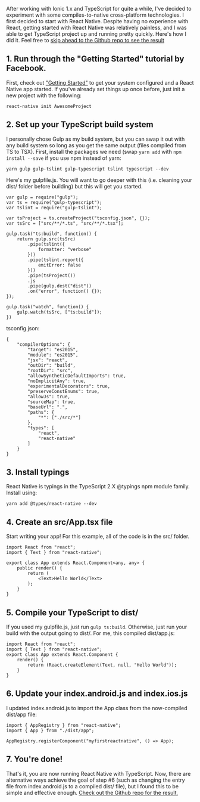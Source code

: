 After working with Ionic 1.x and TypeScript for quite a while, I've decided to experiment with some compiles-to-native cross-platform technologies. I first decided to start with React Native. Despite having no experience with React, getting started with React Native was relatively painless, and I was able to get TypeScript project up and running pretty quickly. Here's how I did it. Feel free to [skip ahead to the Github repo to see the result](https://github.com/KerryRitter/react-native-ts)

## 1. Run through the "Getting Started" tutorial by Facebook.

First, check out ["Getting Started"](https://facebook.github.io/react-native/docs/getting-started.html) to get your system configured and a React Native app started. If you've already set things up once before, just init a new project with the following:

```
react-native init AwesomeProject
```

## 2. Set up your TypeScript build system

I personally chose Gulp as my build system, but you can swap it out with any build system so long as you get the same output (files compiled from TS to TSX). First, install the packages we need (swap `yarn add` with `npm install --save` if you use npm instead of yarn:

```
yarn gulp gulp-tslint gulp-typescript tslint typescript --dev
```

Here's my gulpfile.js. You will want to go deeper with this (i.e. cleaning your dist/ folder before building) but this will get you started.
```
var gulp = require("gulp");
var ts = require("gulp-typescript");
var tslint = require("gulp-tslint");

var tsProject = ts.createProject("tsconfig.json", {});
var tsSrc = ["src/**/*.ts", "src/**/*.tsx"];

gulp.task("ts:build", function() {
    return gulp.src(tsSrc)
        .pipe(tslint({
            formatter: "verbose"
        }))
        .pipe(tslint.report({
            emitError: false
        }))
        .pipe(tsProject())
        .js
        .pipe(gulp.dest("dist"))
        .on("error", function() {});
});

gulp.task("watch", function() {
    gulp.watch(tsSrc, ["ts:build"]);
})
```

tsconfig.json:
```
{
    "compilerOptions": {
        "target": "es2015",
        "module": "es2015",
        "jsx": "react",
        "outDir": "build",
        "rootDir": "src",
        "allowSyntheticDefaultImports": true,
        "noImplicitAny": true,
        "experimentalDecorators": true,
        "preserveConstEnums": true,
        "allowJs": true,
        "sourceMap": true,
        "baseUrl": ".",
        "paths": {
            "*": ["./src/*"]
        },
        "types": [ 
            "react", 
            "react-native"
        ]
    }
}
```

## 3. Install typings

React Native is typings in the TypeScript 2.X @typings npm module family. Install using:

```
yarn add @types/react-native --dev
```

## 4. Create an src/App.tsx file

Start writing your app! For this example, all of the code is in the src/ folder. 

```
import React from "react";
import { Text } from "react-native";

export class App extends React.Component<any, any> {
    public render() {
        return (
            <Text>Hello World</Text>
        );
    }
}
```

## 5. Compile your TypeScript to dist/

If you used my gulpfile.js, just run `gulp ts:build`. Otherwise, just run your build with the output going to dist/. For me, this compiled dist/app.js:

```
import React from "react";
import { Text } from "react-native";
export class App extends React.Component {
    render() {
        return (React.createElement(Text, null, "Hello World"));
    }
}
```

## 6. Update your index.android.js and index.ios.js

I updated index.android.js to import the App class from the now-compiled dist/app file:

```
import { AppRegistry } from "react-native";
import { App } from "./dist/app";

AppRegistry.registerComponent("myfirstreactnative", () => App);
```

## 7. You're done!

That's it, you are now running React Native with TypeScript. Now, there are alternative ways achieve the goal of step #6 (such as changing the entry file from index.android.js to a compiled dist/ file), but I found this to be simple and effective enough. [Check out the Github repo for the result.](https://github.com/KerryRitter/react-native-ts)